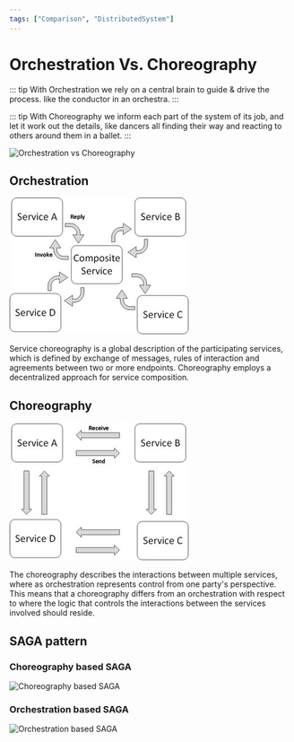 ```yaml
---
tags: ["Comparison", "DistributedSystem"]
---
```


# Orchestration Vs. Choreography

<TagLinks />

::: tip With Orchestration
we rely on a central brain to guide & drive the process. like the conductor in an orchestra.
:::

::: tip With Choreography
we inform each part of the system of its job, and let it work out the details, like dancers all finding their way and reacting to others around them in a ballet.
:::

![Orchestration vs Choreography](https://i.pinimg.com/564x/42/f6/2a/42f62ac11ccc93116996e4c0bf2cb642.jpg)


## Orchestration

![Orchestration-preview](./img/Orchestration.jpeg)

Service choreography is a global description of the participating services, which is defined by exchange of messages, rules of interaction and agreements between two or more endpoints. Choreography employs a decentralized approach for service composition.



## Choreography

![Choreography-preview](./img/Choreography.jpeg)

The choreography describes the interactions between multiple services, where as orchestration represents control from one party's perspective. This means that a choreography differs from an orchestration with respect to where the logic that controls the interactions between the services involved should reside.

## SAGA pattern

### **Choreography based SAGA**
![Choreography based SAGA](https://i.pinimg.com/originals/6e/6f/e1/6e6fe1bb0689a77f3d2d1e8e11b6f46e.webp)

### **Orchestration based SAGA**
![Orchestration based SAGA](https://i.pinimg.com/originals/23/d0/6d/23d06dfe44d7ec67419e388a34c7bf5f.png)
